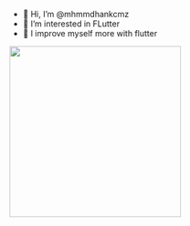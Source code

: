 - 👋 Hi, I’m @mhmmdhankcmz
- 👀 I’m interested in FLutter
- 🌱 I improve myself more with flutter

<img src="[https://w7.pngwing.com/pngs/649/174/png-transparent-dart-google-developers-flutter-android-darts-text-logo-web-application.png](https://storage.googleapis.com/cms-storage-bucket/780e0e64d323aad2cdd5.png)" width="300" height="300"/>



<!---
mhmmdhankcmz/mhmmdhankcmz is a ✨ special ✨ repository because its `README.md` (this file) appears on your GitHub profile.
You can click the Preview link to take a look at your changes.
--->
